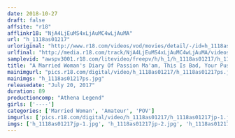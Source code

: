 ```yaml
---
date: 2018-10-27
draft: false
affsite: "r18"
afflinkr18: "NjA4LjEuMS4xLjAuMC4wLjAuMA"
url: "h_1118as01217"
urloriginal: "http://www.r18.com/videos/vod/movies/detail/-/id=h_1118as01217"
urlfinal: "http://media.r18.com/track/NjA4LjEuMS4xLjAuMC4wLjAuMA/videos/vod/movies/detail/-/id=h_1118as01217"
samplevid: "awspv3001.r18.com/litevideo/freepv/h/h_1/h_1118as01217/h_1118as01217_dmb_w.mp4"
title: "A Married Woman's Diary Of Passion Ma'am, This Is Bad, Your Pussy Is All Juicy And Wet Underneath Your Naked Apron"
mainimgurl: "pics.r18.com/digital/video/h_1118as01217/h_1118as01217ps.jpg"
mainimgs: "h_1118as01217ps.jpg"
releasedate: "July 20, 2017"
duration: 89
productioncomp: "Athena Legend"
girls: ['----']
categories: ['Married Woman', 'Amateur', 'POV']
imgurls: ['pics.r18.com/digital/video/h_1118as01217/h_1118as01217jp-1.jpg', 'pics.r18.com/digital/video/h_1118as01217/h_1118as01217jp-2.jpg', 'pics.r18.com/digital/video/h_1118as01217/h_1118as01217jp-3.jpg', 'pics.r18.com/digital/video/h_1118as01217/h_1118as01217jp-4.jpg', 'pics.r18.com/digital/video/h_1118as01217/h_1118as01217jp-5.jpg', 'pics.r18.com/digital/video/h_1118as01217/h_1118as01217jp-6.jpg', 'pics.r18.com/digital/video/h_1118as01217/h_1118as01217jp-7.jpg', 'pics.r18.com/digital/video/h_1118as01217/h_1118as01217jp-8.jpg', 'pics.r18.com/digital/video/h_1118as01217/h_1118as01217jp-9.jpg', 'pics.r18.com/digital/video/h_1118as01217/h_1118as01217jp-10.jpg', 'pics.r18.com/digital/video/h_1118as01217/h_1118as01217jp-11.jpg', 'pics.r18.com/digital/video/h_1118as01217/h_1118as01217jp-12.jpg', 'pics.r18.com/digital/video/h_1118as01217/h_1118as01217jp-13.jpg', 'pics.r18.com/digital/video/h_1118as01217/h_1118as01217jp-14.jpg', 'pics.r18.com/digital/video/h_1118as01217/h_1118as01217jp-15.jpg', 'pics.r18.com/digital/video/h_1118as01217/h_1118as01217jp-16.jpg', 'pics.r18.com/digital/video/h_1118as01217/h_1118as01217jp-17.jpg', 'pics.r18.com/digital/video/h_1118as01217/h_1118as01217jp-18.jpg', 'pics.r18.com/digital/video/h_1118as01217/h_1118as01217jp-19.jpg', 'pics.r18.com/digital/video/h_1118as01217/h_1118as01217jp-20.jpg']
imgs: ['h_1118as01217jp-1.jpg', 'h_1118as01217jp-2.jpg', 'h_1118as01217jp-3.jpg', 'h_1118as01217jp-4.jpg', 'h_1118as01217jp-5.jpg', 'h_1118as01217jp-6.jpg', 'h_1118as01217jp-7.jpg', 'h_1118as01217jp-8.jpg', 'h_1118as01217jp-9.jpg', 'h_1118as01217jp-10.jpg', 'h_1118as01217jp-11.jpg', 'h_1118as01217jp-12.jpg', 'h_1118as01217jp-13.jpg', 'h_1118as01217jp-14.jpg', 'h_1118as01217jp-15.jpg', 'h_1118as01217jp-16.jpg', 'h_1118as01217jp-17.jpg', 'h_1118as01217jp-18.jpg', 'h_1118as01217jp-19.jpg', 'h_1118as01217jp-20.jpg']
---
```

